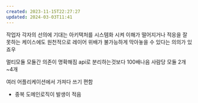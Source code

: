 ```yaml
---
created: 2023-11-15T22:27:27
updated: 2024-03-03T11:41
---
```

작업자 각자의 선의에 기대는 아키택처를 
시스템화 시켜 이해가 떨어지거나 적응을 잘 못하는 케이스에도 원천적으로 레이어 위배가 불가능하게 막아놓을 수 있다는 의의가 있죠우

멀티모듈
모듈간 의존이 명확해짐
api로 분리하는것보다 100배나음
사람당 모듈 2개~4개

여러 어플리케이션에서 가져다 쓰기 편함
- 중복 도메인로직이 발생이 적음